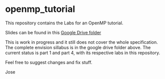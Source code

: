# openmp_tutorial

This repository contains the Labs for an OpenMP tutorial.

Slides can be found in this [Google Drive folder](https://drive.google.com/drive/u/0/folders/1_ef7_8HCRWWSYVeeCjtxzD7HARr19Ynf)

This is work in progress and it still does not cover the whole specification. The complete envision sillabus is in the google drive folder above. The current status is part 1 and part 4, with its respective labs in this repository. 

Feel free to suggest changes and fix stuff. 

Jose
